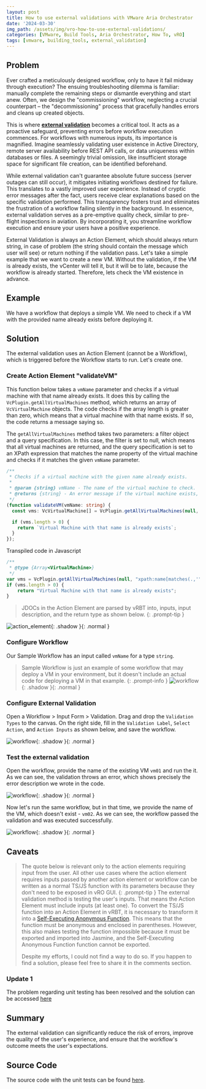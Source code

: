 ```yaml
---
layout: post
title: How to use external validations with VMware Aria Orchestrator
date: '2024-03-30'
img_path: /assets/img/vro-how-to-use-external-validations/
categories: [VMware, Build Tools, Aria Orchestrator, How To, vRO]
tags: [vmware, building_tools, external_validation]
---
```


## Problem

Ever crafted a meticulously designed workflow, only to have it fail midway through execution? The ensuing troubleshooting dilemma is familiar: manually complete the remaining steps or dismantle everything and start anew. Often, we design the "commissioning" workflow, neglecting a crucial counterpart – the "decommissioning" process that gracefully handles errors and cleans up created objects.

This is where **[external validation](https://docs.vmware.com/en/VMware-Aria-Automation/8.16/Using-Automation-Orchestrator/GUID-97313488-7EBA-45F3-9A5A-3732ACDADC32.html)** becomes a critical tool. It acts as a proactive safeguard, preventing errors before workflow execution commences. For workflows with numerous inputs, its importance is magnified. Imagine seamlessly validating user existence in Active Directory, remote server availability before REST API calls, or data uniqueness within databases or files. A seemingly trivial omission, like insufficient storage space for significant file creation, can be identified beforehand.

While external validation can't guarantee absolute future success (server outages can still occur), it mitigates initiating workflows destined for failure. This translates to a vastly improved user experience. Instead of cryptic error messages after the fact, users receive clear explanations based on the specific validation performed. This transparency fosters trust and eliminates the frustration of a workflow failing silently in the background.
In essence, external validation serves as a pre-emptive quality check, similar to pre-flight inspections in aviation. By incorporating it, you streamline workflow execution and ensure your users have a positive experience.

External Validation is always an Action Element, which should always return string, in case of problem (the string should contain the message which user will see) or return nothing if the validation pass.
Let's take a simple example that we want to create a new VM. Without the validation, if the VM is already exists, the vCenter will tell it, but it will be to late, because the workflow is already started. Therefore, lets check the VM existence in advance.

## Example

We have a workflow that deploys a simple VM. We need to check if a VM with the provided name already exists before deploying it.

## Solution

The external validation uses an Action Element (cannot be a Workflow), which is triggered before the Workflow starts to run. Let's create one.

### Create Action Element "validateVM"

This function below takes a `vmName` parameter and checks if a virtual machine with that name already exists. It does this by calling the `VcPlugin.getAllVirtualMachines` method, which returns an array of `VcVirtualMachine` objects. The code checks if the array length is greater than zero, which means that a virtual machine with that name exists. If so, the code returns a message saying so.

The `getAllVirtualMachines` method takes two parameters: a filter object and a query specification. In this case, the filter is set to null, which means that all virtual machines are returned, and the query specification is set to an XPath expression that matches the name property of the virtual machine and checks if it matches the given `vmName` parameter.

```typescript
/**
 * Checks if a virtual machine with the given name already exists.
 *
 * @param {string} vmName - The name of the virtual machine to check.
 * @returns {string} - An error message if the virtual machine exists, or undefined if it does not.
 */
(function validateVM(vmName: string) {
  const vms: VcVirtualMachine[] = VcPlugin.getAllVirtualMachines(null, `xpath:name[matches(.,'${vmName}')]`);

  if (vms.length > 0) {
    return `Virtual Machine with that name is already exists`;
  }
});
```

Transpiled code in Javascript

```javascript
/**
 * @type {Array<VirtualMachine>}
 */
var vms = VcPlugin.getAllVirtualMachines(null, "xpath:name[matches(.,'" + vmName + "')]");
if (vms.length > 0) {
    return "Virtual Machine with that name is already exists";
}
```

> JDOCs in the Action Element are parsed by vRBT into, inputs, input description, and the return type as shown below.
{: .prompt-tip }

![action_element](e62af892-258f-4dd5-92d4-bb5ec7b694d9.png){: .shadow }{: .normal }

### Configure Workflow

Our Sample Workflow has an input called `vmName` for a type `string`.
> Sample Workflow is just an example of some workflow that may deploy a VM in your environment, but it doesn't include an actual code for deploying a VM in that example.
{: .prompt-info }
![workflow](318637dc-753c-4b94-a9f0-1fc625101fe9.png){: .shadow }{: .normal }

### Configure External Validation

Open a Workflow > Input Form > Validation. Drag and drop the `Validation Types` to the canvas.
On the right side, fill in the `Validation Label`, `Select Action`, and `Action Inputs` as shown below, and save the workflow.

![workflow](b3d4f436-dfe6-480d-9f2d-5f13a863b643.png){: .shadow }{: .normal }

### Test the external validation

Open the workflow, provide the name of the existing VM `vm01` and run the it. As we can see, the validation throws an error, which shows precisely the error description we wrote in the code.

![workflow](38bd587a-f2be-4d81-af18-56a285a4193c.png){: .shadow }{: .normal }

Now let's run the same workflow, but in that time, we provide the name of the VM, which doesn't exist - `vm02`. As we can see, the workflow passed the validation and was executed successfully.

![workflow](71bdce0a-9499-4ca9-aef4-f82be3fa355e.png){: .shadow }{: .normal }

## Caveats

>The quote below is relevant only to the action elements requiring input from the user. All other use cases where the action element requires inputs passed by another action element or workflow can be written as a normal TS/JS function with its parameters because they don't need to be exposed in vRO GUI.
{: .prompt-tip }
> The external validation method is testing the user's inputs. That means the Action Element must include inputs (at least one). To convert the TS/JS function into an Action Element in vRBT, it is necessary to transform it into a [Self-Executing Anonymous Function](https://developer.mozilla.org/en-US/docs/Glossary/Self-Executing_Anonymous_Function). This means that the function must be anonymous and enclosed in parentheses. However, this also makes testing the function impossible because it must be exported and imported into Jasmine, and the Self-Executing Anonymous Function function cannot be exported.
>
> Despite my efforts, I could not find a way to do so. If you happen to find a solution, please feel free to share it in the comments section.

### Update 1

The problem regarding unit testing has been resolved and the solution can be accessed [here](https://github.com/unbreakabl3/vmware_aria_orchestrator_examples/blob/main/general_examples/src/test/validateVM.test.ts)

## Summary

The external validation can significantly reduce the risk of errors, improve the quality of the user's experience, and ensure that the workflow's outcome meets the user's expectations.

## Source Code

The source code with the unit tests can be found [here](https://github.com/unbreakabl3/vmware_aria_orchestrator_examples/blob/main/general_examples/src/actions/external_validation/validateVM.ts).
